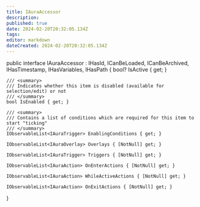 ```yaml
---
title: IAuraAccessor
description: 
published: true
date: 2024-02-20T20:32:05.134Z
tags: 
editor: markdown
dateCreated: 2024-02-20T20:32:05.134Z
---
```


public interface IAuraAccessor : IHasId, ICanBeLoaded, ICanBeArchived, IHasTimestamp, IHasVariables, IHasPath
{
    bool? IsActive { get; }
    
    /// <summary>
    /// Indicates whether this item is disabled (available for selection/edit) or not
    /// </summary>
    bool IsEnabled { get; }

    /// <summary>
    /// Contains a list of conditions which are required for this item to start "ticking"
    /// </summary>
    IObservableList<IAuraTrigger> EnablingConditions { get; }
    
    IObservableList<IAuraOverlay> Overlays { [NotNull] get; }
        
    IObservableList<IAuraTrigger> Triggers { [NotNull] get; }

    IObservableList<IAuraAction> OnEnterActions { [NotNull] get; }
        
    IObservableList<IAuraAction> WhileActiveActions { [NotNull] get; }

    IObservableList<IAuraAction> OnExitActions { [NotNull] get; }

}
